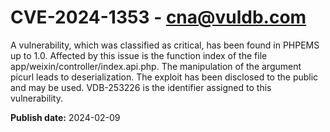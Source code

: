 # CVE-2024-1353 - cna@vuldb.com

A vulnerability, which was classified as critical, has been found in PHPEMS up to 1.0. Affected by this issue is the function index of the file app/weixin/controller/index.api.php. The manipulation of the argument picurl leads to deserialization. The exploit has been disclosed to the public and may be used. VDB-253226 is the identifier assigned to this vulnerability.

**Publish date:** 2024-02-09
